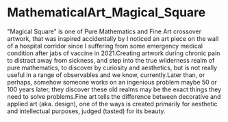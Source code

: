 # MathematicalArt_Magical_Square

"Magical Square" is one of Pure Mathematics and Fine Art crossover artwork, that was inspired accidentally by I noticed an art piece on the wall of a hospital corridor since I suffering from some emergency medical condition after jabs of vaccine in 2021.Creating artwork during chronic pain to distract away from sickness, and step into the true wilderness realm of pure mathematics, to discover by curiosity and aesthetics, but is not really useful in a range of observables and we know, currently.Later than, or perhaps, somehow someone works on an ingenious problem maybe 50 or 100 years later, they discover these old realms may be the exact things they need to solve problems.Fine art tells the difference between decorative and applied art (aka. design), one of the ways is created primarily for aesthetic and intellectual purposes, judged (tasted) for its beauty.
